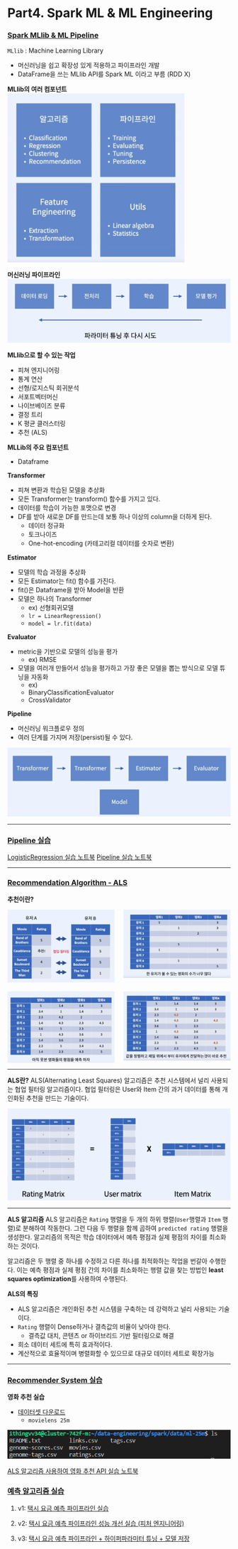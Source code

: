 # Part4. Spark ML & ML Engineering


### [Spark MLlib & ML Pipeline]()

`MLlib` : Machine Learning Library
- 머신러닝을 쉽고 확장성 있게 적용하고 파이프라인 개발
- DataFrame을 쓰는 MLlib API를 Spark ML 이라고 부름 (RDD X)
  
**MLlib의 여러 컴포넌트**
<img src="./../image/34.png">

**머신러닝 파이프라인**
<img src="./../image/35.png">

**MLlib으로 할 수 있는 작업**
- 피쳐 엔지니어링
- 통계 연산
- 선형/로지스틱 회귀분석
- 서포트벡터머신
- 나이브베이즈 분류
- 결정 트리
- K 평균 클러스터링
- 추천 (ALS)

**MLLib의 주요 컴포넌트**
- Dataframe

**Transformer**
  - 피쳐 변환과 학습된 모델을 추상화
  - 모든 Transformer는 transform() 함수를 가지고 있다.
  - 데이터를 학습이 가능한 포맷으로 변경
  - DF를 받아 새로운 DF를 만드는데 보통 하나 이상의 column을 더하게 된다.
    - 데이터 정규화
    - 토크나이즈
    - One-hot-encoding (카테고리컬 데이터를 숫자로 변환)

**Estimator**
  - 모델의 학습 과정을 추상화
  - 모든 Estimator는 fit() 함수를 가진다.
  - fit()은 Dataframe을 받아 Model을 반환
  - 모델은 하나의 Transformer
    - ex) 선형회귀모델
    - `lr = LinearRegression()`
    - `model = lr.fit(data)`

**Evaluator**
- metric을 기반으로 모델의 성능을 평가
  - ex) RMSE
- 모델을 여러개 만들어서 성능을 평가하고 가장 좋은 모델을 뽑는 방식으로 모델 튜닝을 자동화
  - ex)
  - BinaryClassificationEvaluator
  - CrossValidator

**Pipeline**
- 머신러닝 워크플로우 정의
- 여러 단계를 가지며 저장(persist)될 수 있다.
<img src="./../image/36.png">

---
### [Pipeline 실습]()

[LogisticRegression 실습 노트북](./logistic-regression.ipynb)
[Pipeline 실습 노트북](./pipeline.ipynb)


---
### [Recommendation Algorithm - ALS]()

**추천이란?**

<div style="display: grid; grid-template-columns: repeat(2, 1fr); grid-gap: 20px; justify-items: center;">
    <img src="./../image/37.png" style="max-width: 100%; max-height: 100%;">
    <img src="./../image/38.png" style="max-width: 100%; max-height: 100%;">
    <img src="./../image/39.png" style="max-width: 100%; max-height: 100%;">
    <img src="./../image/40.png" style="max-width: 100%; max-height: 100%;">
</div>

---

**ALS란?**
ALS(Alternating Least Squares) 알고리즘은 추천 시스템에서 널리 사용되는 협업 필터링 알고리즘이다. 협업 필터링은 User와 Item 간의 과거 데이터를 통해 개인화된 추천을 만드는 기술이다.

<img src="./../image/41.png">

---

**ALS 알고리즘**
ALS 알고리즘은 `Rating` 행렬을 두 개의 하위 행렬(`User`행렬과 `Item` 행렬)로 분해하여 작동한다. 그런 다음 두 행렬을 함께 곱하여 `predicted rating` 행렬을 생성한다. 알고리즘의 목적은 학습 데이터에서 예측 평점과 실제 평점의 차이를 최소화하는 것이다.

알고리즘은 두 행렬 중 하나를 수정하고 다른 하나를 최적화하는 작업을 번갈아 수행한다. 이는 예측 평점과 실제 평점 간의 차이를 최소화하는 행렬 값을 찾는 방법인 **least squares optimization**를 사용하여 수행된다.

**ALS의 특징**
- ALS 알고리즘은 개인화된 추천 시스템을 구축하는 데 강력하고 널리 사용되는 기술이다. 
- `Rating` 행렬이 Dense하거나 결측값의 비율이 낮아야 한다.
  - 결측값 대치, 콘텐츠 or 하이브리드 기반 필터링으로 해결
- 희소 데이터 세트에 특히 효과적이다.
- 계산적으로 효율적이며 병렬화할 수 있으므로 대규모 데이터 세트로 확장가능

---
### [Recommender System 실습]()

**영화 추천 실습**
- [데이터셋 다운로드](https://grouplens.org/datasets/movielens/25m/)
    - `movielens 25m`
<img src="./../image/42.png">

[ALS 알고리즘 사용하여 영화 추천 API 실습 노트북](./movie-recommendation.ipynb)

### [예측 알고리즘 실습]()
1. v1:
   [택시 요금 예측 파이프라인 실습](./taxi-fare-prediction-v1.ipynb)
2. v2:
   [택시 요금 예측 파이프라인 성능 개선 실습 (피처 엔지니어링)](./taxi-fare-prediction-v2.ipynb)

3. v3:
    [택시 요금 예측 파이프라인 + 하이퍼파라미터 튜닝 + 모델 저장](./taxi-fare-prediction-v3.ipynb)
